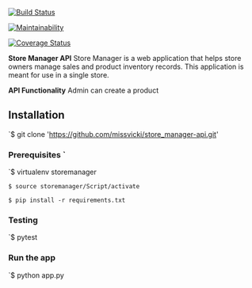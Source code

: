 [![**Build Status**](https://travis-ci.org/missvicki/store_manager-api.svg?branch=161204536-admin-create-product)](https://travis-ci.org/missvicki/store_manager-api)

[![Maintainability](https://api.codeclimate.com/v1/badges/a68f287f8f7b9bf13c07/maintainability)](https://codeclimate.com/github/missvicki/store_manager-api/maintainability)

[![Coverage Status](https://coveralls.io/repos/github/missvicki/store_manager-api/badge.svg?branch=161204536-admin-create-product)](https://coveralls.io/github/missvicki/store_manager-api?branch=161204536-admin-create-product)


**Store Manager API** 
Store Manager is a web application that helps store owners manage sales and product inventory records. This application is meant for use in a single store.    


**API Functionality**
Admin can create a product


## Installation
`$ git clone 'https://github.com/missvicki/store_manager-api.git'


### Prerequisites `

`$ virtualenv storemanager

`$ source storemanager/Script/activate`

`$ pip install -r requirements.txt`

### Testing
`$ pytest 

### Run the app

`$ python app.py


